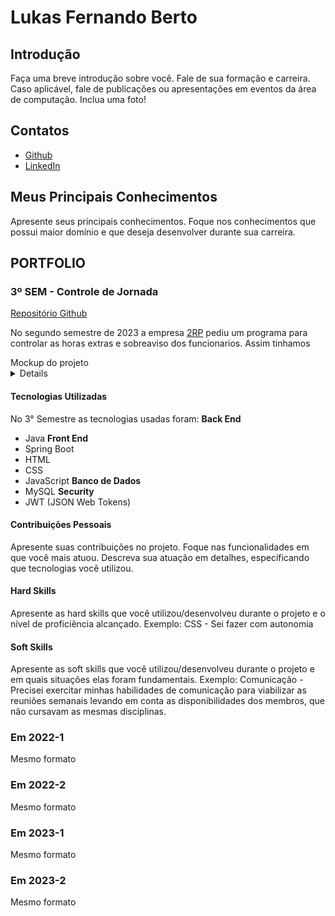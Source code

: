 # Lukas Fernando Berto

## Introdução

Faça uma breve introdução sobre você. Fale de sua formação e carreira. Caso aplicável, fale de publicações ou apresentações em eventos da área de computação. Inclua uma foto!

## Contatos
* [Github](https://github.com/LukasFernando)
* [LinkedIn](https://www.linkedin.com/)

## Meus Principais Conhecimentos
Apresente seus principais conhecimentos. Foque nos conhecimentos que possui maior domínio e que deseja desenvolver durante sua carreira.

## PORTFOLIO

### 3º SEM - Controle de Jornada
[Repositório Github](https://github.com/LukasFernando/FATEC-API-3_Semestre-Dragon)

No segundo semestre de 2023 a empresa [2RP](https://2rpnet.com.br/) pediu um programa para controlar as horas extras e sobreaviso dos funcionarios. Assim tinhamos

<div> Mockup do projeto </div>
<details>
 
 ![2023-10-03-22-48-40](https://github.com/dragonfatec/Projeto-web/assets/94874696/78bfbdb7-6a59-4ebf-8093-bcbd70001a35)

</details>


#### Tecnologias Utilizadas
No 3° Semestre as tecnologias usadas foram: 
**Back End**
  * Java
**Front End** 
  * Spring Boot
  * HTML
  * CSS
  * JavaScript
**Banco de Dados** 
  * MySQL
**Security**
  * JWT (JSON Web Tokens)
    
#### Contribuições Pessoais
Apresente suas contribuições no projeto. Foque nas funcionalidades em que você mais atuou. Descreva sua atuação em detalhes, especificando que tecnologias você utilizou.

#### Hard Skills
Apresente as hard skills que você utilizou/desenvolveu durante o projeto e o nível de proficiência alcançado. Exemplo: CSS - Sei fazer com autonomia

#### Soft Skills
Apresente as soft skills que você utilizou/desenvolveu durante o projeto e em quais situações elas foram fundamentais. Exemplo: Comunicação - Precisei exercitar minhas habilidades de comunicação para viabilizar as reuniões semanais levando em conta as disponibilidades dos membros, que não cursavam as mesmas disciplinas.

### Em 2022-1
Mesmo formato

### Em 2022-2
Mesmo formato

### Em 2023-1
Mesmo formato

### Em 2023-2
Mesmo formato
